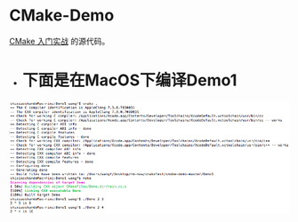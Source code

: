 CMake-Demo
=====

[CMake 入门实战](http://hahack.com/codes/cmake) 的源代码。

- # 下面是在MacOS下编译Demo1     

![](https://github.com/havenow/cmake-demo/blob/master/compile.png)

